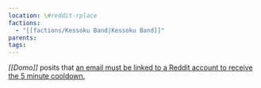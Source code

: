 ```yaml
---
location: \#reddit-rplace
factions:
  - "[[factions/Kessoku Band|Kessoku Band]]"
parents: 
tags: 
---
```

*[[Domo]]* posits that [an email must be linked to a Reddit account to receive the 5 minute cooldown.](discord://discord.com/channels/1093664259273130084/1131230952119615600/1131579946708516895)
